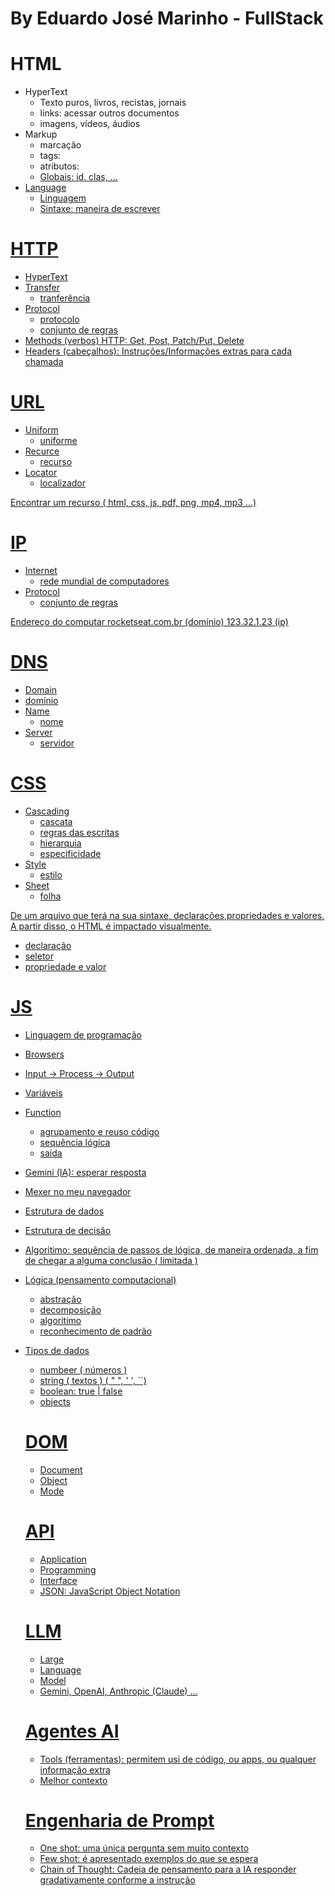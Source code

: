 # By Eduardo José Marinho - **FullStack**

# HTML
- HyperText
  - Texto puros, livros, recistas, jornais
  - links: acessar outros documentos
  - imagens, vídeos, áudios
- Markup
  - marcação
  - tags: <a> </a>
  - atributos: <a href="https://rocketseat.com.br"> 
  - Globais: id. clas, ...
- Language
  - Linguagem
  - Sintaxe: maneira de escrever

# HTTP
- HyperText
- Transfer
  - tranferência
- Protocol
  - protocolo
  - conjunto de regras
- Methods (verbos) HTTP: Get, Post, Patch/Put, Delete
- Headers (cabeçalhos): Instruções/Informações extras para cada chamada

# URL
- Uniform
  - uniforme
- Recurce
  - recurso
- Locator
  - localizador

Encontrar um recurso ( html, css, js, pdf, png, mp4, mp3 ...)

# IP
- Internet
  - rede mundial de computadores
- Protocol
  - conjunto de regras

Endereço do computar
rocketseat.com.br (domínio)
123.32.1.23 (ip)

# DNS
 - Domain
  - domínio
- Name
  - nome
- Server
  - servidor

# CSS
- Cascading
  - cascata
  - regras das escritas
  - hierarquia
  - especificidade
- Style
  - estilo
- Sheet
  - folha

De um arquivo que terá na sua sintaxe, declarações,propriedades e valores.
A partir disso, o HTML é impactado visualmente.

- declaração 
- seletor
- propriedade e valor

# JS
- Linguagem de programação
- Browsers
- Input → Process → Output
- Variáveis
- Function
  - agrupamento e reuso código
  - sequência lógica
  - saída
- Gemini (IA): esperar resposta
- Mexer no meu navegador  
- Estrutura de dados
- Estrutura de decisão
- Algoritimo: sequência de passos de lógica, de maneira ordenada, a fim de chegar a alguma conclusão ( limitada ) 
- Lógica (pensamento computacional)
  - abstração
  - decomposição
  - algoritimo
  - reconhecimento de padrão
- Tipos de dados
  - numbeer ( números )
  - string ( textos )  ( " ", ' ', ``)
  - boolean: true | false
  - objects

  # DOM
  - Document
  - Object
  - Mode

  # API
  - Application
  - Programming
  - Interface
  - JSON: JavaScript Object Notation

  # LLM
  - Large
  - Language
  - Model
  - Gemini, OpenAI, Anthropic (Claude) ...

  # Agentes AI
  - Tools (ferramentas): permitem usi de código, ou apps, ou qualquer informação extra
  - Melhor contexto

  # Engenharia de Prompt
  - One shot: uma única pergunta sem muito contexto
  - Few shot: é apresentado exemplos do que se espera
  - Chain of Thought: Cadeia de pensamento para a IA responder gradativamente conforme a instrução


  
